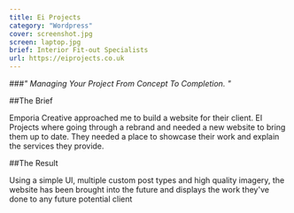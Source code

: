 ```yaml
---
title: Ei Projects
category: "Wordpress"
cover: screenshot.jpg
screen: laptop.jpg
brief: Interior Fit-out Specialists
url: https://eiprojects.co.uk
---
```

###*" Managing Your Project From Concept To Completion. "*


##The Brief

Emporia Creative approached me to build a website for their client. EI Projects where going through a rebrand 
and needed a new website to bring them up to date. They needed a place to showcase their work and explain the
services they provide.


##The Result

Using a simple UI, multiple custom post types and high quality imagery, the website has been brought into the future
and displays the work they've done to any future potential client